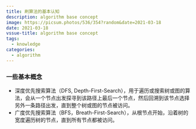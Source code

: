 ```yaml
---
title: 刷算法的基本认知
description: algorithm base concept
image: https://picsum.photos/536/354?random&date=2021-03-18
date: 2021-03-18
vssue-title: algorithm base concept
tags:
  - knowledge
categories:
  - algorithm
---
```


### 一些基本概念
- 深度优先搜索算法（DFS, Depth-First-Search），用于遍历或搜索树或图的算法，会从一个节点出发探寻到该路径上最后一个节点，然后回溯到该节点选择另外一条路径出发，直到整个树或图的节点被访问。
- 广度优先搜索算法（BFS，Breath-First-Search），从根节点开始，沿着树的宽度遍历树的节点，直到所有节点都被访问。
